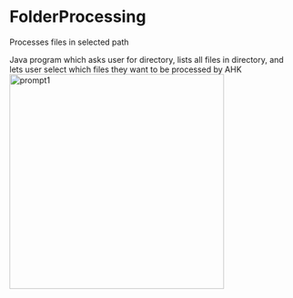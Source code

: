 # FolderProcessing
Processes files in selected path

Java program which asks user for directory, lists all files in directory, and lets user select which files they want to be processed by AHK
<img width="377" alt="prompt1" src="https://github.com/Geckuss/FolderProcessing/assets/58637152/7e68255c-51ad-4139-8f79-fa2bbd9cfef2">

